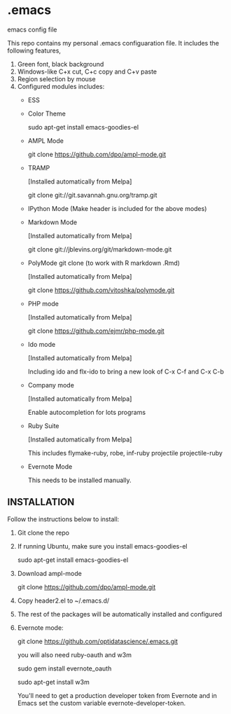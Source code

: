 .emacs
======

emacs config file

This repo contains my personal .emacs configuaration file. It includes the following features,


1. Green font, black background
2. Windows-like C+x cut, C+c copy and C+v paste
3. Region selection by mouse
4. Configured modules includes:
   - ESS
   - Color Theme

     sudo apt-get install emacs-goodies-el

   - AMPL Mode

     git clone https://github.com/dpo/ampl-mode.git

   - TRAMP
   
     [Installed automatically from Melpa]

     git clone git://git.savannah.gnu.org/tramp.git

   - IPython Mode (Make header is included for the above modes)

   - Markdown Mode

     [Installed automatically from Melpa]

     git clone git://jblevins.org/git/markdown-mode.git

   - PolyMode git clone (to work with R markdown .Rmd)

     [Installed automatically from Melpa]

     git clone https://github.com/vitoshka/polymode.git

   - PHP mode

     [Installed automatically from Melpa]

     git clone https://github.com/ejmr/php-mode.git

   - Ido mode

     [Installed automatically from Melpa]

     Including ido and flx-ido to bring a new look of C-x C-f and C-x
     C-b

   - Company mode

     [Installed automatically from Melpa]

     Enable autocompletion for lots programs

   - Ruby Suite

     [Installed automatically from Melpa]

     This includes flymake-ruby, robe, inf-ruby projectile
     projectile-ruby

   - Evernote Mode
     
     This needs to be installed manually. 


## INSTALLATION

   Follow the instructions below to install:

   1. Git clone the repo

   2. If running Ubuntu, make sure you install emacs-goodies-el
   
      sudo apt-get install emacs-goodies-el

   3. Download ampl-mode

      git clone https://github.com/dpo/ampl-mode.git

   4. Copy header2.el to ~/.emacs.d/

   5. The rest of the packages will be automatically installed and configured

   6. Evernote mode: 

      git clone https://github.com/optidatascience/.emacs.git
   
      you will also need ruby-oauth and w3m 

      sudo gem install evernote_oauth

      sudo apt-get install w3m

      You'll need to get a production developer token from Evernote and in Emacs set the custom variable evernote-developer-token.
